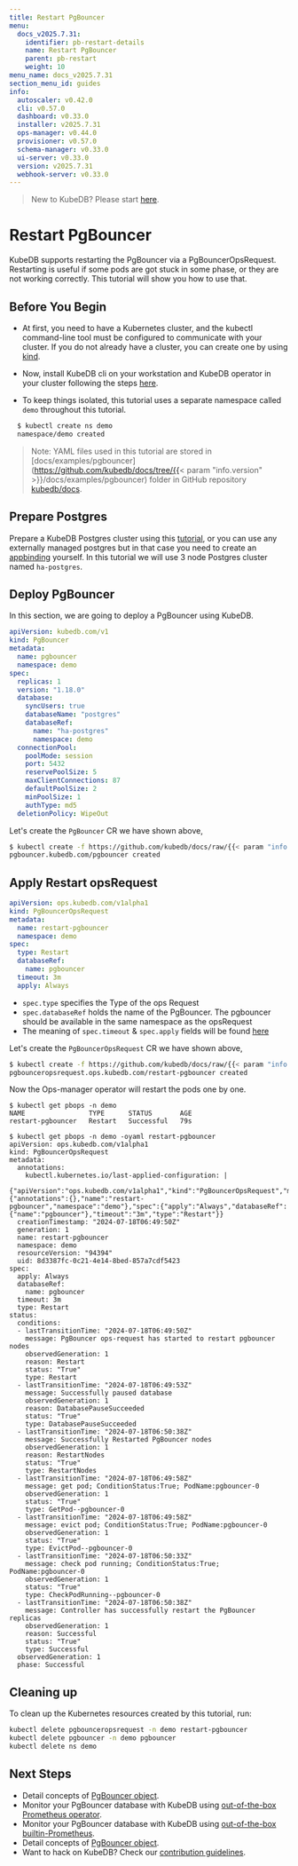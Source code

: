 ```yaml
---
title: Restart PgBouncer
menu:
  docs_v2025.7.31:
    identifier: pb-restart-details
    name: Restart PgBouncer
    parent: pb-restart
    weight: 10
menu_name: docs_v2025.7.31
section_menu_id: guides
info:
  autoscaler: v0.42.0
  cli: v0.57.0
  dashboard: v0.33.0
  installer: v2025.7.31
  ops-manager: v0.44.0
  provisioner: v0.57.0
  schema-manager: v0.33.0
  ui-server: v0.33.0
  version: v2025.7.31
  webhook-server: v0.33.0
---
```


> New to KubeDB? Please start [here](/docs/v2025.7.31/README).

# Restart PgBouncer

KubeDB supports restarting the PgBouncer via a PgBouncerOpsRequest. Restarting is useful if some pods are got stuck in some phase, or they are not working correctly. This tutorial will show you how to use that.

## Before You Begin

- At first, you need to have a Kubernetes cluster, and the kubectl command-line tool must be configured to communicate with your cluster. If you do not already have a cluster, you can create one by using [kind](https://kind.sigs.k8s.io/docs/user/quick-start/).

- Now, install KubeDB cli on your workstation and KubeDB operator in your cluster following the steps [here](/docs/v2025.7.31/setup/README).

- To keep things isolated, this tutorial uses a separate namespace called `demo` throughout this tutorial.

```bash
  $ kubectl create ns demo
  namespace/demo created
  ```

> Note: YAML files used in this tutorial are stored in [docs/examples/pgbouncer](https://github.com/kubedb/docs/tree/{{< param "info.version" >}}/docs/examples/pgbouncer) folder in GitHub repository [kubedb/docs](https://github.com/kubedb/docs).

## Prepare Postgres
Prepare a KubeDB Postgres cluster using this [tutorial](/docs/v2025.7.31/guides/postgres/clustering/streaming_replication), or you can use any externally managed postgres but in that case you need to create an [appbinding](/docs/v2025.7.31/guides/pgbouncer/concepts/appbinding) yourself. In this tutorial we will use 3 node Postgres cluster named `ha-postgres`.

## Deploy PgBouncer

In this section, we are going to deploy a PgBouncer using KubeDB.

```yaml
apiVersion: kubedb.com/v1
kind: PgBouncer
metadata:
  name: pgbouncer
  namespace: demo
spec:
  replicas: 1
  version: "1.18.0"
  database:
    syncUsers: true
    databaseName: "postgres"
    databaseRef:
      name: "ha-postgres"
      namespace: demo
  connectionPool:
    poolMode: session
    port: 5432
    reservePoolSize: 5
    maxClientConnections: 87
    defaultPoolSize: 2
    minPoolSize: 1
    authType: md5
  deletionPolicy: WipeOut
```

Let's create the `PgBouncer` CR we have shown above,

```bash
$ kubectl create -f https://github.com/kubedb/docs/raw/{{< param "info.version" >}}/docs/examples/pgbouncer/restart/pgbouncer.yaml
pgbouncer.kubedb.com/pgbouncer created
```

## Apply Restart opsRequest

```yaml
apiVersion: ops.kubedb.com/v1alpha1
kind: PgBouncerOpsRequest
metadata:
  name: restart-pgbouncer
  namespace: demo
spec:
  type: Restart
  databaseRef:
    name: pgbouncer
  timeout: 3m
  apply: Always
```

- `spec.type` specifies the Type of the ops Request
- `spec.databaseRef` holds the name of the PgBouncer.  The pgbouncer should be available in the same namespace as the opsRequest
- The meaning of `spec.timeout` & `spec.apply` fields will be found [here](/docs/v2025.7.31/guides/pgbouncer/concepts/opsrequest#spectimeout)

Let's create the `PgBouncerOpsRequest` CR we have shown above,

```bash
$ kubectl create -f https://github.com/kubedb/docs/raw/{{< param "info.version" >}}/docs/examples/pgbouncer/restart/ops.yaml
pgbounceropsrequest.ops.kubedb.com/restart-pgbouncer created
```

Now the Ops-manager operator will restart the pods one by one.

```shell
$ kubectl get pbops -n demo
NAME                TYPE      STATUS       AGE
restart-pgbouncer   Restart   Successful   79s

$ kubectl get pbops -n demo -oyaml restart-pgbouncer
apiVersion: ops.kubedb.com/v1alpha1
kind: PgBouncerOpsRequest
metadata:
  annotations:
    kubectl.kubernetes.io/last-applied-configuration: |
      {"apiVersion":"ops.kubedb.com/v1alpha1","kind":"PgBouncerOpsRequest","metadata":{"annotations":{},"name":"restart-pgbouncer","namespace":"demo"},"spec":{"apply":"Always","databaseRef":{"name":"pgbouncer"},"timeout":"3m","type":"Restart"}}
  creationTimestamp: "2024-07-18T06:49:50Z"
  generation: 1
  name: restart-pgbouncer
  namespace: demo
  resourceVersion: "94394"
  uid: 8d3387fc-0c21-4e14-8bed-857a7cdf5423
spec:
  apply: Always
  databaseRef:
    name: pgbouncer
  timeout: 3m
  type: Restart
status:
  conditions:
  - lastTransitionTime: "2024-07-18T06:49:50Z"
    message: PgBouncer ops-request has started to restart pgbouncer nodes
    observedGeneration: 1
    reason: Restart
    status: "True"
    type: Restart
  - lastTransitionTime: "2024-07-18T06:49:53Z"
    message: Successfully paused database
    observedGeneration: 1
    reason: DatabasePauseSucceeded
    status: "True"
    type: DatabasePauseSucceeded
  - lastTransitionTime: "2024-07-18T06:50:38Z"
    message: Successfully Restarted PgBouncer nodes
    observedGeneration: 1
    reason: RestartNodes
    status: "True"
    type: RestartNodes
  - lastTransitionTime: "2024-07-18T06:49:58Z"
    message: get pod; ConditionStatus:True; PodName:pgbouncer-0
    observedGeneration: 1
    status: "True"
    type: GetPod--pgbouncer-0
  - lastTransitionTime: "2024-07-18T06:49:58Z"
    message: evict pod; ConditionStatus:True; PodName:pgbouncer-0
    observedGeneration: 1
    status: "True"
    type: EvictPod--pgbouncer-0
  - lastTransitionTime: "2024-07-18T06:50:33Z"
    message: check pod running; ConditionStatus:True; PodName:pgbouncer-0
    observedGeneration: 1
    status: "True"
    type: CheckPodRunning--pgbouncer-0
  - lastTransitionTime: "2024-07-18T06:50:38Z"
    message: Controller has successfully restart the PgBouncer replicas
    observedGeneration: 1
    reason: Successful
    status: "True"
    type: Successful
  observedGeneration: 1
  phase: Successful
```


## Cleaning up

To clean up the Kubernetes resources created by this tutorial, run:

```bash
kubectl delete pgbounceropsrequest -n demo restart-pgbouncer
kubectl delete pgbouncer -n demo pgbouncer
kubectl delete ns demo
```

## Next Steps

- Detail concepts of [PgBouncer object](/docs/v2025.7.31/guides/pgbouncer/concepts/pgbouncer).
- Monitor your PgBouncer database with KubeDB using [out-of-the-box Prometheus operator](/docs/v2025.7.31/guides/pgbouncer/monitoring/using-prometheus-operator).
- Monitor your PgBouncer database with KubeDB using [out-of-the-box builtin-Prometheus](/docs/v2025.7.31/guides/pgbouncer/monitoring/using-builtin-prometheus).
- Detail concepts of [PgBouncer object](/docs/v2025.7.31/guides/pgbouncer/concepts/pgbouncer).
- Want to hack on KubeDB? Check our [contribution guidelines](/docs/v2025.7.31/CONTRIBUTING).
